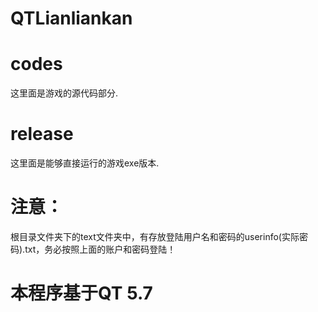 # QTLianliankan
# codes
这里面是游戏的源代码部分.
# release
这里面是能够直接运行的游戏exe版本.
# 注意：
根目录文件夹下的text文件夹中，有存放登陆用户名和密码的userinfo(实际密码).txt，务必按照上面的账户和密码登陆！
# 本程序基于QT 5.7
